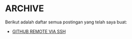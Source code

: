 # ARCHIVE

Berikut adalah daftar semua postingan yang telah saya buat:
* [GITHUB REMOTE VIA SSH](/posts/github_remote_via_ssh.md)